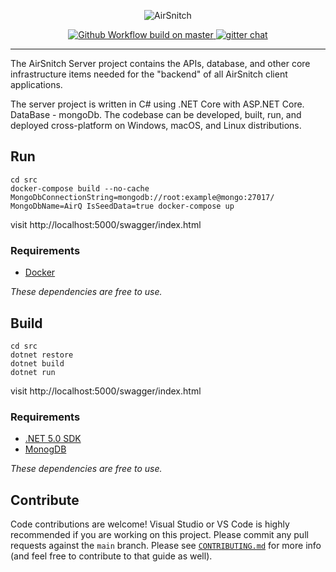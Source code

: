 <p align="center">
  <img src="https://i.ibb.co/j5m21kJ/Screenshot-2021-12-11-at-17-27-51.png" alt="AirSnitch" />
</p>
<p align="center">
  <a href="https://github.com/bitwarden/server/actions/workflows/build.yml?query=branch:master" target="_blank">
    <img src="https://github.com/bitwarden/server/actions/workflows/build.yml/badge.svg?branch=master" alt="Github Workflow build on master" />
  </a>
  <a href="https://gitter.im/bitwarden/Lobby" target="_blank">
    <img src="https://badges.gitter.im/bitwarden/Lobby.svg" alt="gitter chat" />
  </a>
</p>

-------------------

The AirSnitch Server project contains the APIs, database, and other core infrastructure items needed for the "backend" of all AirSnitch client applications.

The server project is written in C# using .NET Core with ASP.NET Core. DataBase - mongoDb. The codebase can be developed, built, run, and deployed cross-platform on Windows, macOS, and Linux distributions.

## Run

```
cd src
docker-compose build --no-cache
MongoDbConnectionString=mongodb://root:example@mongo:27017/ MongoDbName=AirQ IsSeedData=true docker-compose up
```
visit http://localhost:5000/swagger/index.html

### Requirements

- [Docker](https://www.docker.com/products/docker-desktop)

*These dependencies are free to use.*

## Build

```
cd src
dotnet restore
dotnet build
dotnet run
```

visit http://localhost:5000/swagger/index.html
### Requirements

- [.NET 5.0 SDK](https://dotnet.microsoft.com/download)
- [MonogDB](https://www.mongodb.com/try/download/community)

*These dependencies are free to use.*

## Contribute

Code contributions are welcome! Visual Studio or VS Code is highly recommended if you are working on this project. Please commit any pull requests against the `main` branch. Please see [`CONTRIBUTING.md`](CONTRIBUTING.md) for more info (and feel free to contribute to that guide as well).
